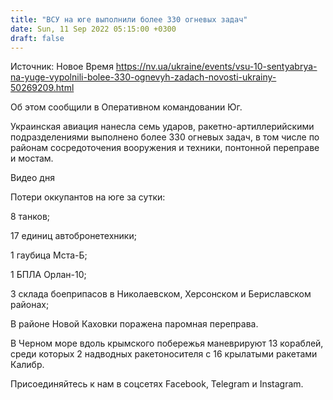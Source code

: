 ```yaml
---
title: "ВСУ на юге выполнили более 330 огневых задач"
date: Sun, 11 Sep 2022 05:15:00 +0300
draft: false
---
```

Источник: Новое Время https://nv.ua/ukraine/events/vsu-10-sentyabrya-na-yuge-vypolnili-bolee-330-ognevyh-zadach-novosti-ukrainy-50269209.html


Об этом сообщили в Оперативном командовании Юг.

Украинская авиация нанесла семь ударов, ракетно-артиллерийскими подразделениями выполнено более 330 огневых задач, в том числе по районам сосредоточения вооружения и техники, понтонной переправе и мостам.

 Видео дня   

Потери оккупантов на юге за сутки:

8 танков;

17 единиц автобронетехники;

1 гаубица Мста-Б;

1 БПЛА Орлан-10;

3 склада боеприпасов в Николаевском, Херсонском и Бериславском районах;

В районе Новой Каховки поражена паромная переправа.

В Черном море вдоль крымского побережья маневрируют 13 кораблей, среди которых 2 надводных ракетоносителя с 16 крылатыми ракетами Калибр.

Присоединяйтесь к нам в соцсетях Facebook, Telegram и Instagram.
